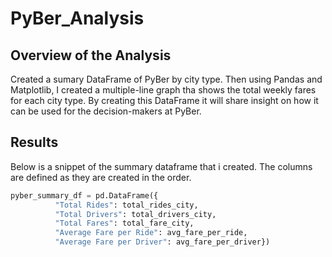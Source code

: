 # PyBer_Analysis

## Overview of the Analysis
Created a sumary DataFrame of PyBer by city type. Then using Pandas and Matplotlib, I created a multiple-line graph tha shows the total weekly fares for each city type. By creating this DataFrame it will share insight on how it can be used for the decision-makers at PyBer.

## Results

Below is a snippet of the summary dataframe that i created. The columns are defined as they are created in the order. 

```Python
pyber_summary_df = pd.DataFrame({
          "Total Rides": total_rides_city, 
          "Total Drivers": total_drivers_city, 
          "Total Fares": total_fare_city,
          "Average Fare per Ride": avg_fare_per_ride, 
          "Average Fare per Driver": avg_fare_per_driver})

```
